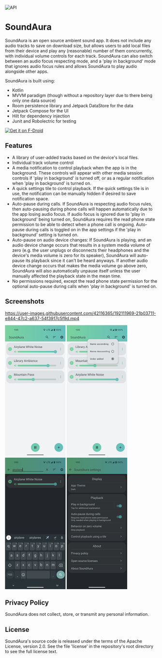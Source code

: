 ![API](https://badgen.net/badge/API/24+/green)
# SoundAura

SoundAura is an open source ambient sound app. It does not include any audio
tracks to save on download size, but allows users to add local files from
their device and play any (reasonable) number of them concurrently, with
individual volume controls for each track. SoundAura can also switch between
an audio focus respecting mode, and a 'play in background' mode that ignores
audio focus rules and allows SoundAura to play audio alongside other apps.
  
SoundAura is built using:
- Kotlin
- MVVM paradigm (though without a repository layer due to there being only one data source)
- Room persistence library and Jetpack DataStore for the data
- Jetpack Compose for the UI
- Hilt for dependency injection
- Junit and Robolectric for testing

[<img src="https://fdroid.gitlab.io/artwork/badge/get-it-on.png"
     alt="Get it on F-Droid"
     height="80">](https://f-droid.org/packages/com.cliffracertech.soundaura/)

## Features
- A library of user-added tracks based on the device's local files.
- Individual track volume control
- A media notification to control playback when the app is in the background.
  These controls will appear with other media session controls if 'play in
  background' is turned off, or as a regular notification when 'play in
  background' is turned on.
- A quick settings tile to control playback. If the quick settings tile
  is in use, the notification can be manually hidden if desired to save
  notification space.
- Auto-pause during calls. If SoundAura is respecting audio focus rules,
  then auto-pausing during phone calls will happen automatically due to
  the app losing audio focus. If audio focus is ignored due to 'play in
  background' being turned on, SoundAura requires the read phone state
  permission to be able to detect when a phone call is ongoing. Auto-pause
  during calls is toggled on in the app settings if the 'play in
  background' setting is turned on.
- Auto-pause on audio device changes: If SoundAura is playing, and an
  audio device change occurs that results in a system media volume of
  zero (e.g. the user unplugs or disconnects their headphones and the
  device's media volume is zero for its speaker), SoundAura will auto-pause
  its playback since it can't be heard anyways. If another audio device
  change occurs that makes the media volume go above zero, SoundAura
  will also automatically unpause itself unless the user manually
  affected the playback state in the mean time.
- No permissions required, except the read phone state permission for the
  optional auto-pause during calls when 'play in background' is turned on.

## Screenshots

https://user-images.githubusercontent.com/42116365/192111969-21b03711-e844-47c2-a637-54f3917c5f9d.mp4

<p float="left">
  <img src="metadata/en-US/images/phoneScreenshots/1.png" width="200" height="434">
  <img src="metadata/en-US/images/phoneScreenshots/2.png" width="200" height="434">
  <img src="metadata/en-US/images/phoneScreenshots/3.png" width="200" height="434">
  <img src="metadata/en-US/images/phoneScreenshots/4.png" width="200" height="434">
</p>

## Privacy Policy
SoundAura does not collect, store, or transmit any personal information.

## License
SoundAura's source code is released under the terms of the Apache License,
version 2.0. See the file 'license' in the repository's root directory to
see the full license text.
